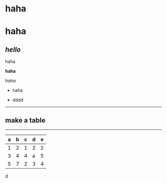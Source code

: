 <h1>haha</h1>

# haha

## ***hello***

haha

**haha**

*haha*

* haha
- dddd
___
## make a table
___
a | b |c|d|e
-|-|-|-|-
1 | 2|1|2|2
3|4|4|a|5
5|7|2|3|4

d
